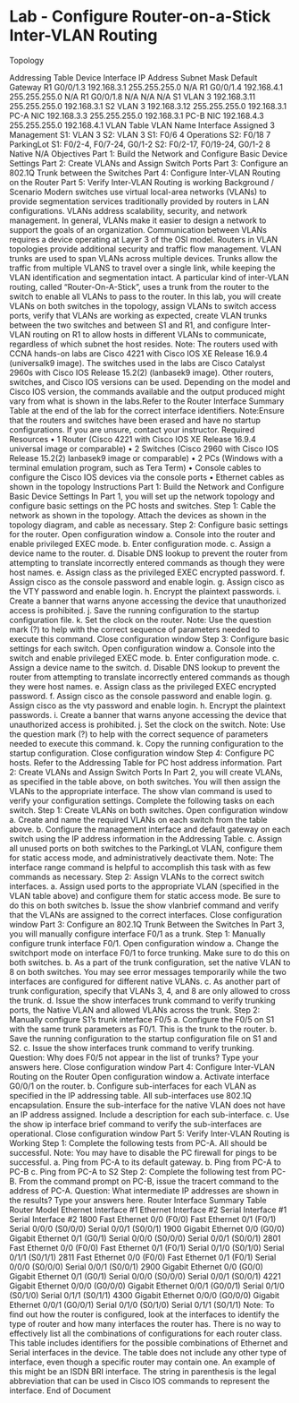 # Lab - Configure Router-on-a-Stick Inter-VLAN Routing

Topology
 
Addressing Table
Device	Interface	IP Address	Subnet Mask	Default Gateway
R1	G0/0/1.3	192.168.3.1	255.255.255.0	N/A
R1	G0/0/1.4	192.168.4.1	255.255.255.0	N/A
R1	G0/0/1.8	N/A	N/A	N/A
S1	VLAN 3	192.168.3.11	255.255.255.0	192.168.3.1
S2	VLAN 3	192.168.3.12	255.255.255.0	192.168.3.1
PC-A	NIC	192.168.3.3	255.255.255.0	192.168.3.1
PC-B	NIC	192.168.4.3	255.255.255.0	192.168.4.1
VLAN Table
VLAN	Name	Interface Assigned
3	Management	S1: VLAN 3
S2: VLAN 3
S1: F0/6
4	Operations	S2: F0/18
7	ParkingLot	S1: F0/2-4, F0/7-24, G0/1-2 
S2: F0/2-17, F0/19-24, G0/1-2 
8	Native	N/A
Objectives
Part 1: Build the Network and Configure Basic Device Settings
Part 2: Create VLANs and Assign Switch Ports
Part 3: Configure an 802.1Q Trunk between the Switches
Part 4: Configure Inter-VLAN Routing on the Router
Part 5: Verify Inter-VLAN Routing is working
Background / Scenario
Modern switches use virtual local-area networks (VLANs) to provide segmentation services traditionally provided by routers in LAN configurations. VLANs address scalability, security, and network management. In general, VLANs make it easier to design a network to support the goals of an organization. Communication between VLANs requires a device operating at Layer 3 of the OSI model. Routers in VLAN topologies provide additional security and traffic flow management.
VLAN trunks are used to span VLANs across multiple devices. Trunks allow the traffic from multiple VLANS to travel over a single link, while keeping the VLAN identification and segmentation intact. A particular kind of inter-VLAN routing, called “Router-On-A-Stick”, uses a trunk from the router to the switch to enable all VLANs to pass to the router.
In this lab, you will create VLANs on both switches in the topology, assign VLANs to switch access ports, verify that VLANs are working as expected, create VLAN trunks between the two switches and between S1 and R1, and configure Inter-VLAN routing on R1 to allow hosts in different VLANs to communicate, regardless of which subnet the host resides. 
Note: The routers used with CCNA hands-on labs are Cisco 4221 with Cisco IOS XE Release 16.9.4 (universalk9 image). The switches used in the labs are Cisco Catalyst 2960s with Cisco IOS Release 15.2(2) (lanbasek9 image). Other routers, switches, and Cisco IOS versions can be used. Depending on the model and Cisco IOS version, the commands available and the output produced might vary from what is shown in the labs.Refer to the Router Interface Summary Table at the end of the lab for the correct interface identifiers.
Note:Ensure that the routers and switches have been erased and have no startup configurations. If you are unsure, contact your instructor.
Required Resources
•	1 Router (Cisco 4221 with Cisco IOS XE Release 16.9.4 universal image or comparable)
•	2 Switches (Cisco 2960 with Cisco IOS Release 15.2(2) lanbasek9 image or comparable)
•	2 PCs (Windows with a terminal emulation program, such as Tera Term)
•	Console cables to configure the Cisco IOS devices via the console ports
•	Ethernet cables as shown in the topology
Instructions
Part 1: Build the Network and Configure Basic Device Settings
In Part 1, you will set up the network topology and configure basic settings on the PC hosts and switches.
Step 1: Cable the network as shown in the topology.
Attach the devices as shown in the topology diagram, and cable as necessary.
Step 2: Configure basic settings for the router.
Open configuration window
a.	Console into the router and enable privileged EXEC mode.
b.	Enter configuration mode.
c.	Assign a device name to the router.
d.	Disable DNS lookup to prevent the router from attempting to translate incorrectly entered commands as though they were host names.
e.	Assign class as the privileged EXEC encrypted password.
f.	Assign cisco as the console password and enable login.
g.	Assign cisco as the VTY password and enable login.
h.	Encrypt the plaintext passwords.
i.	Create a banner that warns anyone accessing the device that unauthorized access is prohibited.
j.	Save the running configuration to the startup configuration file.
k.	Set the clock on the router.
Note: Use the question mark (?) to help with the correct sequence of parameters needed to execute this command.
Close configuration window
Step 3: Configure basic settings for each switch.
Open configuration window
a.	Console into the switch and enable privileged EXEC mode.
b.	Enter configuration mode.
c.	Assign a device name to the switch.
d.	Disable DNS lookup to prevent the router from attempting to translate incorrectly entered commands as though they were host names.
e.	Assign class as the privileged EXEC encrypted password.
f.	Assign cisco as the console password and enable login.
g.	Assign cisco as the vty password and enable login.
h.	Encrypt the plaintext passwords.
i.	Create a banner that warns anyone accessing the device that unauthorized access is prohibited.
j.	Set the clock on the switch.
Note: Use the question mark (?) to help with the correct sequence of parameters needed to execute this command.
k.	Copy the running configuration to the startup configuration.
Close configuration window
Step 4: Configure PC hosts.
Refer to the Addressing Table for PC host address information.
Part 2: Create VLANs and Assign Switch Ports
In Part 2, you will create VLANs, as specified in the table above, on both switches. You will then assign the VLANs to the appropriate interface. The show vlan command is used to verify your configuration settings. Complete the following tasks on each switch.
Step 1: Create VLANs on both switches.
Open configuration window
a.	Create and name the required VLANs on each switch from the table above.
b.	Configure the management interface and default gateway on each switch using the IP address information in the Addressing Table. 
c.	Assign all unused ports on both switches to the ParkingLot VLAN, configure them for static access mode, and administratively deactivate them.
Note: The interface range command is helpful to accomplish this task with as few commands as necessary.
Step 2: Assign VLANs to the correct switch interfaces.
a.	Assign used ports to the appropriate VLAN (specified in the VLAN table above) and configure them for static access mode. Be sure to do this on both switches
b.	Issue the show vlanbrief command and verify that the VLANs are assigned to the correct interfaces.
Close configuration window
Part 3: Configure an 802.1Q Trunk Between the Switches
In Part 3, you will manually configure interface F0/1 as a trunk.
Step 1: Manually configure trunk interface F0/1.
Open configuration window
a.	Change the switchport mode on interface F0/1 to force trunking. Make sure to do this on both switches.
b.	As a part of the trunk configuration, set the native VLAN to 8 on both switches. You may see error messages temporarily while the two interfaces are configured for different native VLANs.
c.	As another part of trunk configuration, specify that VLANs 3, 4, and 8 are only allowed to cross the trunk.
d.	Issue the show interfaces trunk command to verify trunking ports, the Native VLAN and allowed VLANs across the trunk.
Step 2: Manually configure S1’s trunk interface F0/5
a.	Configure the F0/5 on S1 with the same trunk parameters as F0/1. This is the trunk to the router.
b.	Save the running configuration to the startup configuration file on S1 and S2.
c.	Issue the show interfaces trunk command to verify trunking.
Question:
Why does F0/5 not appear in the list of trunks?
Type your answers here.
Close configuration window
Part 4: Configure Inter-VLAN Routing on the Router
Open configuration window
a.	Activate interface G0/0/1 on the router.
b.	Configure sub-interfaces for each VLAN as specified in the IP addressing table. All sub-interfaces use 802.1Q encapsulation. Ensure the sub-interface for the native VLAN does not have an IP address assigned. Include a description for each sub-interface.
c.	Use the show ip interface brief command to verify the sub-interfaces are operational.
Close configuration window
Part 5: Verify Inter-VLAN Routing is Working
Step 1: Complete the following tests from PC-A. All should be successful.
Note: You may have to disable the PC firewall for pings to be successful.
a.	Ping from PC-A to its default gateway.
b.	Ping from PC-A to PC-B
c.	Ping from PC-A to S2
Step 2: Complete the following test from PC-B.
From the command prompt on PC-B, issue the tracert command to the address of PC-A.
Question:
What intermediate IP addresses are shown in the results?
Type your answers here.
Router Interface Summary Table
Router Model	Ethernet Interface #1	Ethernet Interface #2	Serial Interface #1	Serial Interface #2
1800	Fast Ethernet 0/0 (F0/0)	Fast Ethernet 0/1 (F0/1)	Serial 0/0/0 (S0/0/0)	Serial 0/0/1 (S0/0/1)
1900	Gigabit Ethernet 0/0 (G0/0)	Gigabit Ethernet 0/1 (G0/1)	Serial 0/0/0 (S0/0/0)	Serial 0/0/1 (S0/0/1)
2801	Fast Ethernet 0/0 (F0/0)	Fast Ethernet 0/1 (F0/1)	Serial 0/1/0 (S0/1/0)	Serial 0/1/1 (S0/1/1)
2811	Fast Ethernet 0/0 (F0/0)	Fast Ethernet 0/1 (F0/1)	Serial 0/0/0 (S0/0/0)	Serial 0/0/1 (S0/0/1)
2900	Gigabit Ethernet 0/0 (G0/0)	Gigabit Ethernet 0/1 (G0/1)	Serial 0/0/0 (S0/0/0)	Serial 0/0/1 (S0/0/1)
4221	Gigabit Ethernet 0/0/0 (G0/0/0)	Gigabit Ethernet 0/0/1 (G0/0/1)	Serial 0/1/0 (S0/1/0)	Serial 0/1/1 (S0/1/1)
4300	Gigabit Ethernet 0/0/0 (G0/0/0)	Gigabit Ethernet 0/0/1 (G0/0/1)	Serial 0/1/0 (S0/1/0)	Serial 0/1/1 (S0/1/1)
Note: To find out how the router is configured, look at the interfaces to identify the type of router and how many interfaces the router has. There is no way to effectively list all the combinations of configurations for each router class. This table includes identifiers for the possible combinations of Ethernet and Serial interfaces in the device. The table does not include any other type of interface, even though a specific router may contain one. An example of this might be an ISDN BRI interface. The string in parenthesis is the legal abbreviation that can be used in Cisco IOS commands to represent the interface.
End of Document
